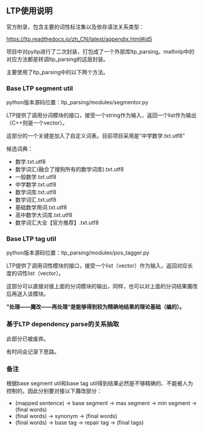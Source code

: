 ## LTP使用说明

官方附录，包含主要的词性标注集以及依存语法关系类型：

https://ltp.readthedocs.io/zh_CN/latest/appendix.html#id5

项目中对pyltp进行了二次封装，打包成了一个外部库ltp_parsing。mathnlp中的对应方法都是转调ltp_parsing的这层封装。

主要使用了ltp_parsing中的以下两个方法。

### Base LTP segment util

python版本源码位置：ltp_parsing/modules/segmentor.py

LTP提供了调用分词模块的接口，接受一个string作为输入，返回一个list作为输出（C++则是一个vector<string>）。

这部分的一个关键是加入了自定义词表。目前项目采用是”中学数学.txt.utf8“

候选词典：

- 数学.txt.utf8
- 数学词汇(融合了搜狗所有的数学词库).txt.utf8
- 一般数学.txt.utf8
- 中学数学.txt.utf8
- 数学词库.txt.utf8
- 数学词汇.txt.utf8
- 基础数学用词.txt.utf8
- 高中数学大词库.txt.utf8
- 数学词汇大全【官方推荐】.txt.utf8

### Base LTP tag util

python版本源码位置：ltp_parsing/modules/pos_tagger.py

LTP提供了调用词性模块的接口，接受一个list（vector<string>）作为输入，返回对应长度的词性list（vector<string>）。

这部分可以直接对接上面的分词模块的输出，同样，也可以对上面的分词结果魔改后再送入该模块。

**”处理——魔改——再处理“是能够得到较为精确地结果的理论基础（编的）。**

### 基于LTP dependency parse的关系抽取

此部分已被废弃。 

有时间会记录下思路。

### 备注

根据base segment util和base tag util得到结果必然是不够精确的、不能被人为控制的。因此分别要对接以下魔改部分：

- (mapped sentence) -> base segment -> max segment -> min segment -> (final words)
- (final words) -> synonym -> (final words)
- (final words) -> base tag -> repair tag -> (final tags)

